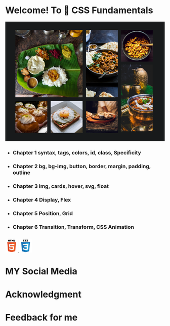 # Welcome! To 👋 CSS Fundamentals 
    
  <img src="./img/image.png" alt="banner" />


  * ### Chapter 1 syntax, tags, colors, id, class, Specificity 
  * ### Chapter 2 bg, bg-img, button, border, margin, padding, outline
  * ### Chapter 3 img, cards, hover, svg, float
  * ### Chapter 4 Display, Flex
  * ### Chapter 5 Position, Grid
  * ### Chapter 6 Transition, Transform, CSS Animation


 <p style="display: flex; gap: 10px;">

 <a href="https://www.w3.org/html/" target="_blank" rel="noreferrer"> <img src="https://raw.githubusercontent.com/devicons/devicon/master/icons/html5/html5-original-wordmark.svg" alt="html5" width="40" height="40"/> </a>
<a href="https://www.w3schools.com/css/" target="_blank" rel="noreferrer"> <img src="https://raw.githubusercontent.com/devicons/devicon/master/icons/css3/css3-original-wordmark.svg" alt="css3" width="40" height="40"/> </a> 

 </p>

# MY Social Media 

# Acknowledgment

# Feedback for me 


